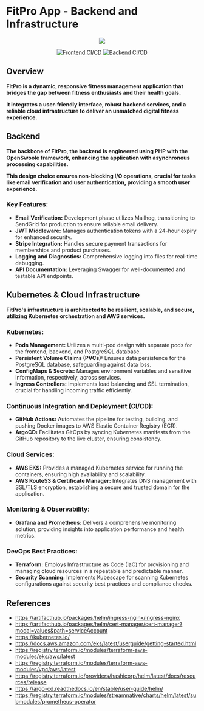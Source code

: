 # FitPro App - Backend and Infrastructure

<div align="center">
<img src="https://github.com/smadi0x86/Fitpro-app/assets/75253629/fbe172bd-0b59-40cf-89c2-87c8eaa814f2">
</div>

<p align="center">
  <a href="https://github.com/smadi0x86/Website-D-D-Final/actions/workflows/frontend-ci.yml">
    <img src="https://github.com/smadi0x86/Fitpro-app/actions/workflows/frontend-ci.yml/badge.svg" alt="Frontend CI/CD">
  </a>
  <a href="https://github.com/smadi0x86/Website-D-D-Final/actions/workflows/backend-ci.yml">
    <img src="https://github.com/smadi0x86/Fitpro-app/actions/workflows/backend-ci.yml/badge.svg" alt="Backend CI/CD">
  </a>
</p>

## Overview
**FitPro is a dynamic, responsive fitness management application that bridges the gap between fitness enthusiasts and their health goals.**

**It integrates a user-friendly interface, robust backend services, and a reliable cloud infrastructure to deliver an unmatched digital fitness experience.**

## Backend
**The backbone of FitPro, the backend is engineered using PHP with the OpenSwoole framework, enhancing the application with asynchronous processing capabilities.**

**This design choice ensures non-blocking I/O operations, crucial for tasks like email verification and user authentication, providing a smooth user experience.**

### Key Features:

- **Email Verification:** Development phase utilizes Mailhog, transitioning to SendGrid for production to ensure reliable email delivery.
- **JWT Middleware:** Manages authentication tokens with a 24-hour expiry for enhanced security.
- **Stripe Integration:** Handles secure payment transactions for memberships and product purchases.
- **Logging and Diagnostics:** Comprehensive logging into files for real-time debugging.
- **API Documentation:** Leveraging Swagger for well-documented and testable API endpoints.
  
## Kubernetes & Cloud Infrastructure
**FitPro's infrastructure is architected to be resilient, scalable, and secure, utilizing Kubernetes orchestration and AWS services.**

### Kubernetes:

- **Pods Management:** Utilizes a multi-pod design with separate pods for the frontend, backend, and PostgreSQL database.
- **Persistent Volume Claims (PVCs):** Ensures data persistence for the PostgreSQL database, safeguarding against data loss.
- **ConfigMaps & Secrets:** Manages environment variables and sensitive information, respectively, across services.
- **Ingress Controllers:** Implements load balancing and SSL termination, crucial for handling incoming traffic efficiently.
  
### Continuous Integration and Deployment (CI/CD):

- **GitHub Actions:** Automates the pipeline for testing, building, and pushing Docker images to AWS Elastic Container Registry (ECR).
- **ArgoCD:** Facilitates GitOps by syncing Kubernetes manifests from the GitHub repository to the live cluster, ensuring consistency.
  
### Cloud Services:

- **AWS EKS:** Provides a managed Kubernetes service for running the containers, ensuring high availability and scalability.
- **AWS Route53 & Certificate Manager:** Integrates DNS management with SSL/TLS encryption, establishing a secure and trusted domain for the application.

### Monitoring & Observability:

- **Grafana and Prometheus:** Delivers a comprehensive monitoring solution, providing insights into application performance and health metrics.
  
### DevOps Best Practices:

- **Terraform:** Employs Infrastructure as Code (IaC) for provisioning and managing cloud resources in a repeatable and predictable manner.
- **Security Scanning:** Implements Kubescape for scanning Kubernetes configurations against security best practices and compliance checks.
  

## References

- https://artifacthub.io/packages/helm/ingress-nginx/ingress-nginx
- https://artifacthub.io/packages/helm/cert-manager/cert-manager?modal=values&path=serviceAccount
- https://kubernetes.io/
- https://docs.aws.amazon.com/eks/latest/userguide/getting-started.html
- https://registry.terraform.io/modules/terraform-aws-modules/eks/aws/latest
- https://registry.terraform.io/modules/terraform-aws-modules/vpc/aws/latest
- https://registry.terraform.io/providers/hashicorp/helm/latest/docs/resources/release
- https://argo-cd.readthedocs.io/en/stable/user-guide/helm/
- https://registry.terraform.io/modules/streamnative/charts/helm/latest/submodules/prometheus-operator
